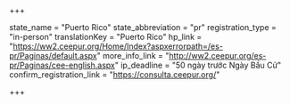 +++

state_name = "Puerto Rico"
state_abbreviation = "pr"
registration_type = "in-person"
translationKey = "Puerto Rico"
hp_link = "https://ww2.ceepur.org/Home/Index?aspxerrorpath=/es-pr/Paginas/default.aspx"
more_info_link = "http://ww2.ceepur.org/es-pr/Paginas/cee-english.aspx"
ip_deadline = "50 ngày trước Ngày Bầu Cử"
confirm_registration_link = "https://consulta.ceepur.org/"

+++